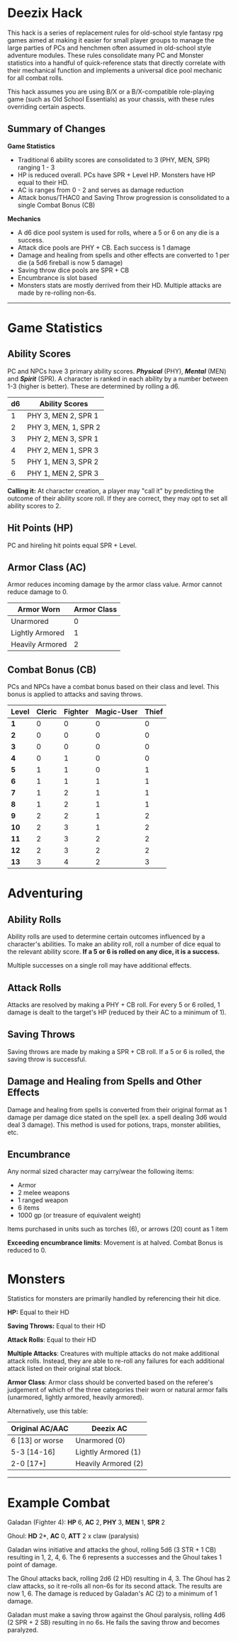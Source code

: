 # Deezix Hack
This hack is a series of replacement rules for old-school style fantasy rpg games aimed at making it easier for small player groups to manage the large parties of PCs and henchmen often assumed in old-school style adventure modules. These rules consolidate many PC and Monster statistics into a handful of quick-reference stats that directly correlate with their mechanical function and implements a universal dice pool mechanic for all combat rolls.

This hack assumes you are using B/X or a B/X-compatible role-playing game (such as Old School Essentials) as your chassis, with these rules overriding certain aspects.
## Summary of Changes
**Game Statistics**
- Traditional 6 ability scores are consolidated to 3 (PHY, MEN, SPR) ranging 1 - 3
- HP is reduced overall. PCs have SPR + Level HP. Monsters have HP equal to their HD.
- AC is ranges from 0 - 2 and serves as damage reduction
- Attack bonus/THAC0 and Saving Throw progression is consolidated to a single Combat Bonus (CB)

**Mechanics**
- A d6 dice pool system is used for rolls, where a 5 or 6 on any die is a success.
- Attack dice pools are PHY + CB. Each success is 1 damage
- Damage and healing from spells and other effects are converted to 1 per die (a 5d6 fireball is now 5 damage)
- Saving throw dice pools are SPR + CB
- Encumbrance is slot based
- Monsters stats are mostly derrived from their HD. Multiple attacks are made by re-rolling non-6s.

---
# Game Statistics

## Ability Scores
PC and NPCs have 3 primary ability scores. ***Physical*** (PHY), ***Mental*** (MEN) and ***Spirit*** (SPR). A character is ranked in each ability by a number between 1-3 (higher is better). These are determined by rolling a d6.

| d6  | Ability Scores       |
| --- | -------------------- |
| 1   | PHY 3, MEN 2, SPR 1  |
| 2   | PHY 3, MEN, 1, SPR 2 |
| 3   | PHY 2, MEN 3, SPR 1  |
| 4   | PHY 2, MEN 1, SPR 3  |
| 5   | PHY 1, MEN 3, SPR 2  |
| 6   | PHY 1, MEN 2, SPR 3  |

**Calling it:** At character creation, a player may "call it" by predicting the outcome of their ability score roll. If they are correct, they may opt to set all ability scores to 2.
## Hit Points (HP)
PC and hireling hit points equal SPR + Level.
## Armor Class (AC)
Armor reduces incoming damage by the armor class value. Armor cannot reduce damage to 0.

| Armor Worn      | Armor Class |
| --------------- | ----------- |
| Unarmored       | 0           |
| Lightly Armored | 1           |
| Heavily Armored | 2           |
## Combat Bonus (CB)
PCs and NPCs have a combat bonus based on their class and level. This bonus is applied to attacks and saving throws. 

| **Level** | **Cleric** | **Fighter** | **Magic-User** | **Thief** |
| --------- | ---------- | ----------- | -------------- | --------- |
| **1**     | 0          | 0           | 0              | 0         |
| **2**     | 0          | 0           | 0              | 0         |
| **3**     | 0          | 0           | 0              | 0         |
| **4**     | 0          | 1           | 0              | 0         |
| **5**     | 1          | 1           | 0              | 1         |
| **6**     | 1          | 1           | 1              | 1         |
| **7**     | 1          | 2           | 1              | 1         |
| **8**     | 1          | 2           | 1              | 1         |
| **9**     | 2          | 2           | 1              | 2         |
| **10**    | 2          | 3           | 1              | 2         |
| **11**    | 2          | 3           | 2              | 2         |
| **12**    | 2          | 3           | 2              | 2         |
| **13**    | 3          | 4           | 2              | 3         |

# Adventuring
## Ability Rolls
Ability rolls are used to determine certain outcomes influenced by a character's abilities. To make an ability roll, roll a number of dice equal to the relevant ability score. **If a 5 or 6 is rolled on any dice, it is a success.**

Multiple successes on a single roll may have additional effects.
## Attack Rolls
Attacks are resolved by making a PHY + CB roll. For every 5 or 6 rolled, 1 damage is dealt to the target's HP (reduced by their AC to a minimum of 1).
## Saving Throws
Saving throws are made by making a SPR + CB roll. If a 5 or 6 is rolled, the saving throw is successful.
## Damage and Healing from Spells and Other Effects
Damage and healing from spells is converted from their original format as 1 damage per damage dice stated on the spell (ex. a spell dealing 3d6 would deal 3 damage). This method is used for potions, traps, monster abilities, etc.
## Encumbrance
Any normal sized character may carry/wear the following items:
- Armor
- 2 melee weapons
- 1 ranged weapon
- 6 items
- 1000 gp (or treasure of equivalent weight)

Items purchased in units such as torches (6), or arrows (20) count as 1 item

**Exceeding encumbrance limits**: Movement is at halved. Combat Bonus is reduced to 0.
# Monsters
Statistics for monsters are primarily handled by referencing their hit dice.

**HP:** Equal to their HD

**Saving Throws:** Equal to their HD

**Attack Rolls**: Equal to their HD

**Multiple Attacks**: Creatures with multiple attacks do not make additional attack rolls. Instead, they are able to re-roll any failures for each additional attack listed on their original stat block.

**Armor Class**: Armor class should be converted based on the referee's judgement of which of the three categories their worn or natural armor falls (unarmored, lightly armored, heavily armored).

Alternatively, use this table:

| Original AC/AAC | Deezix AC           |
| --------------- | ------------------- |
| 6 [13] or worse | Unarmored (0)       |
| 5-3 [14-16]     | Lightly Armored (1) |
| 2-0 [17+]       | Heavily Armored (2) |

---
# Example Combat

Galadan (Fighter 4): **HP** 6, **AC** 2,  **PHY** 3, **MEN** 1, **SPR** 2

Ghoul: **HD** 2*, **AC** 0,  **ATT** 2 x claw (paralysis)

Galadan wins initiative and attacks the ghoul, rolling 5d6 (3 STR + 1 CB) resulting in 1, 2, 4, 6. The 6 represents a successes and the Ghoul takes 1 point of damage.

The Ghoul attacks back, rolling 2d6 (2 HD) resulting in 4, 3. The Ghoul has 2 claw attacks, so it re-rolls all non-6s for its second attack. The results are now 1, 6. The damage is reduced by Galadan's AC (2) to a minimum of 1 damage.

Galadan must make a saving throw against the Ghoul paralysis, rolling 4d6 (2 SPR + 2 SB) resulting in no 6s. He fails the saving throw and becomes paralyzed.
